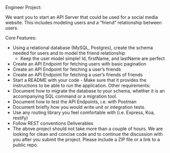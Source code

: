 Engineer Project:

We want you to start an API Server that could be used for a social media website. This includes modeling users and a “friend” relationship between users.

Core Features:
- Using a relational database (MySQL, Postgres), create the schema needed for users and to model the friend relationship
  - Keep the user model simple! Id, firstName, and lastName are perfect
- Create an API Endpoint for fetching users with basic pagination
- Create an API Endpoint for fetching a user’s friends
- Create an API Endpoint for fetching a user’s friends of friends
- Start a README with your code - Make sure that it provides the instructions to be able to run the application.
Other requirements:
- Document how to migrate the database to your schema, whether it is an accompanying SQL command or a migration tool.
- Document how to test the API Endpoints, i.e. with Postman
- Document briefly how you would write unit or integration tests.
- Use any routing library you feel comfortable with (i.e. Express, Koa, restify)
- Follow REST conventions
Deliverables
- The above project should not take more than a couple of hours. We are looking for clean and concise code and to continue the discussion with you after you submit the project. Please include a ZIP file or a link to a public repo.
